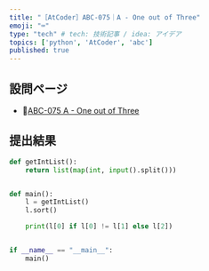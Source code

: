 ```yaml
---
title: "［AtCoder］ABC-075｜A - One out of Three"
emoji: "⌨️"
type: "tech" # tech: 技術記事 / idea: アイデア
topics: ['python', 'AtCoder', 'abc']
published: true
---
```



## 設問ページ

- 🔗[ABC-075 A - One out of Three](https://atcoder.jp/contests/abc075/tasks/abc075_a)

## 提出結果

```python
def getIntList():
    return list(map(int, input().split()))


def main():
    l = getIntList()
    l.sort()

    print(l[0] if l[0] != l[1] else l[2])


if __name__ == "__main__":
    main()
```
